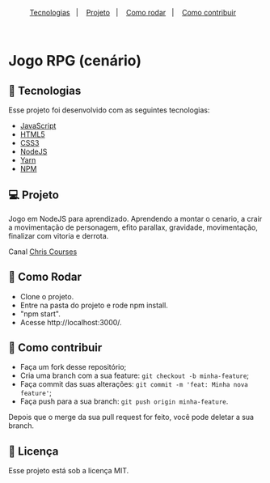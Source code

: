 <p align="center">
  <a href="#rocket-tecnologias">Tecnologias</a>&nbsp;&nbsp;&nbsp;|&nbsp;&nbsp;&nbsp;
  <a href="#-projeto">Projeto</a>&nbsp;&nbsp;&nbsp;|&nbsp;&nbsp;&nbsp;
  <a href="#-como-rodar">Como rodar</a>&nbsp;&nbsp;&nbsp;|&nbsp;&nbsp;&nbsp;
  <a href="#-como-contribuir">Como contribuir</a>&nbsp;&nbsp;&nbsp;
  </p>

<br>

# Jogo RPG (cenário)

## 🚀 Tecnologias

Esse projeto foi desenvolvido com as seguintes tecnologias:

- [JavaScript](https://developer.mozilla.org/pt-BR/docs/Web/JavaScript)
- [HTML5](https://developer.mozilla.org/pt-BR/docs/Web/HTML/HTML5)
- [CSS3](https://developer.mozilla.org/pt-BR/docs/Web/CSS)
- [NodeJS](https://nodejs.org/en/)
- [Yarn](https://yarnpkg.com/)
- [NPM](https://www.npmjs.com/)


## 💻 Projeto

Jogo em NodeJS para aprendizado. Aprendendo a montar o cenario, a crair a movimentação de personagem,
efito parallax, gravidade, movimentação, finalizar com vitoria e derrota.

Canal [Chris Courses](https://www.youtube.com/watch?v=4q2vvZn5aoo)

## 🚀 Como Rodar

- Clone o projeto.
- Entre na pasta do projeto e rode npm install.
- "npm start".
- Acesse http://localhost:3000/.

## 🤔 Como contribuir

- Faça um fork desse repositório;
- Cria uma branch com a sua feature: `git checkout -b minha-feature`;
- Faça commit das suas alterações: `git commit -m 'feat: Minha nova feature'`;
- Faça push para a sua branch: `git push origin minha-feature`.

Depois que o merge da sua pull request for feito, você pode deletar a sua branch.

## 📝 Licença

Esse projeto está sob a licença MIT.
